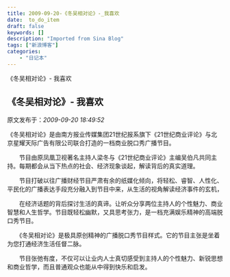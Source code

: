 ```yaml
---
title: 2009-09-20-《冬吴相对论》-_我喜欢
date:  to_do_item
draft: false
keywords: []
description: "Imported from Sina Blog"
tags: ["新浪博客"]
categories: 
    - "日记本"
---
```

《冬吴相对论》- 我喜欢
## 《冬吴相对论》- 我喜欢

 原文发布于：*2009-09-20 18:49:52*

《冬吴相对论》是由南方报业传媒集团21世纪报系旗下《21世纪商业评论》与北京星耀天际广告有限公司联合打造的一档商业脱口秀广播节目。

　　节目由原凤凰卫视著名主持人梁冬与《21世纪商业评论》主编吴伯凡共同主持。每期都会从当下热点的社会、经济现象谈起，解读背后的真实道理。

　　节目打破以往广播财经节目严肃有余的纸媒化倾向，将轻松、睿智、人性化、平民化的广播表达手段充分融入到节目中来，从生活的视角解读经济事件的玄机，

　　在经济话题的背后探讨生活的真谛。让听众分享两位主持人的个性魅力、商业智慧和人生哲学。节目既轻松幽默，又具思考张力，是一档充满娱乐精神的高端脱口秀节目。

　　《冬吴相对论》是极具原创精神的广播脱口秀节目样式。它的节目主张是坐着为您打通经济生活任督二脉。

　　节目张弛有度，不仅可以让业内人士真切感受到主持人的个性魅力、新锐思想和商业哲学，而且普通观众也能从中得到快乐和启发。


